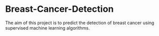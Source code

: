 # Breast-Cancer-Detection
The aim of this project is to predict the detection of breast cancer using supervised machine learning algorithms.
